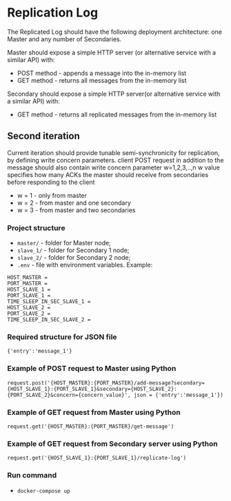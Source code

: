 # Replication Log

The Replicated Log should have the following deployment architecture: one Master and any number of Secondaries.

Master should expose a simple HTTP server (or alternative service with a similar API) with: 
- POST method - appends a message into the in-memory list
- GET method - returns all messages from the in-memory list

Secondary should expose a simple  HTTP server(or alternative service with a similar API)  with:
- GET method - returns all replicated messages from the in-memory list

## Second iteration

Current iteration should provide tunable semi-synchronicity for replication, by defining write concern parameters. 
client POST request in addition to the message should also contain write concern parameter w=1,2,3,..,n
w value specifies how many ACKs the master should receive from secondaries before responding to the client
- w = 1 - only from master
- w = 2 - from master and one secondary
- w = 3 - from master and two secondaries 

### Project structure
 - `master/` - folder for Master node;
 - `slave_1/` - folder for Secondary 1 node;
 - `slave_2/` - folder for Secondary 2 node;
 - `.env` - file with environment variables. Example:
```
HOST_MASTER =
PORT_MASTER =
HOST_SLAVE_1 = 
PORT_SLAVE_1 = 
TIME_SLEEP_IN_SEC_SLAVE_1 = 
HOST_SLAVE_2 =
PORT_SLAVE_2 =
TIME_SLEEP_IN_SEC_SLAVE_2 =
```

### Required structure for JSON file
`{'entry':'message_1'}`

### Example of POST request to Master using Python
`request.post('{HOST_MASTER}:{PORT_MASTER}/add-message?secondary={HOST_SLAVE_1}:{PORT_SLAVE_1}&secondary={HOST_SLAVE_2}:{PORT_SLAVE_2}&concern={concern_value}', json = {'entry':'message_1'})`

### Example of GET request from Master using Python
`request.get('{HOST_MASTER}:{PORT_MASTER}/get-message')`

### Example of GET request from Secondary server using Python
`request.get('{HOST_SLAVE_1}:{PORT_SLAVE_1}/replicate-log')`


### Run command
 - `docker-compose up`
